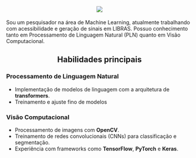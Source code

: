 <h1 align="center">
  <img src="https://readme-typing-svg.demolab.com?font=Jetbrains+Mono&size=35&duration=2000&pause=1000&color=11FF52FD&background=FF000000&center=true&vCenter=true&width=435&lines=Bem+vindo!;Welcome!;Wilkommen!"/>
</h1>

Sou um pesquisador na área de Machine Learning, atualmente trabalhando com acessibilidade e geração de sinais em LIBRAS. Possuo conhecimento tanto em Processamento de Linguagem Natural (PLN) quanto em Visão Computacional.

<h2 align="center"> Habilidades principais </h2>

### Processamento de Linguagem Natural
- Implementação de modelos de linguagem com a arquitetura de **transformers**.
- Treinamento e ajuste fino de modelos

### Visão Computacional
- Processamento de imagens com **OpenCV**.
- Treinamento de redes convolucionais (CNNs) para classificação e segmentação.
- Experiência com frameworks como **TensorFlow**, **PyTorch** e **Keras**.
